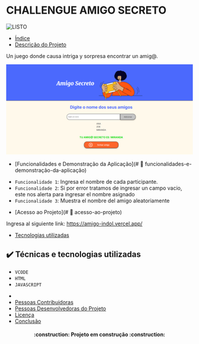 <h1>CHALLENGUE AMIGO SECRETO</h1>

![LISTO](http://img.shields.io/static/v1?label=STATUS&message=%20LISTO&color=GREEN&style=for-the-badge)

* [Índice](#índice)
* [Descrição do Projeto](#descrição-do-projeto)

Un juego donde causa intriga y sorpresa encontrar un amig@.

![AmigoSecreto](https://github.com/AnaFzCz/challenge-amigo-secreto/blob/main/ChallengueAmigoSecreto.png)


* [Funcionalidades e Demonstração da Aplicação](# :hammer: funcionalidades-e-demonstração-da-aplicação)

- `Funcionalidade 1`: Ingresa el nombre de cada participante.
- `Funcionalidade 2`: Si por error tratamos de ingresar un campo vacio, este nos alerta para ingresar el nombre asignado
- `Funcionalidade 3`: Muestra el nombre del amigo aleatoriamente

* [Acesso ao Projeto](# 🚪 acesso-ao-projeto)

Ingresa al siguiente link: https://amigo-indol.vercel.app/

  
* [Tecnologias utilizadas](#tecnologias-utilizadas)

## ✔️ Técnicas e tecnologias utilizadas

- ``VCODE``
- ``HTML``
- ``JAVASCRIPT``
* 
* [Pessoas Contribuidoras](#pessoas-contribuidoras)
* [Pessoas Desenvolvedoras do Projeto](#pessoas-desenvolvedoras)
* [Licença](#licença)
* [Conclusão](#conclusão)

<h4 align="center"> 
    :construction:  Projeto em construção  :construction:
</h4>
